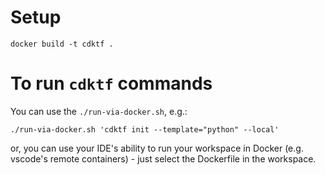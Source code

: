 # Setup
```
docker build -t cdktf .
```

# To run `cdktf` commands
You can use the `./run-via-docker.sh`, e.g.:
```
./run-via-docker.sh 'cdktf init --template="python" --local'
```
or, you can use your IDE's ability to run your workspace in Docker (e.g. vscode's remote containers) - just select the Dockerfile in the workspace.
